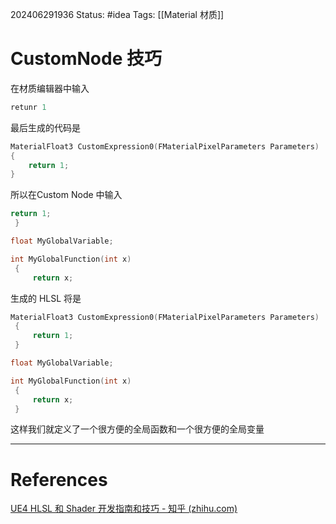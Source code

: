 202406291936
Status: #idea
Tags: [[Material 材质]]
# CustomNode 技巧
在材质编辑器中输入
``` c++
retunr 1
```
最后生成的代码是
``` c++
MaterialFloat3 CustomExpression0(FMaterialPixelParameters Parameters)
{
	return 1;
}
```

所以在Custom Node 中输入
``` c++
return 1;
 }

float MyGlobalVariable;

int MyGlobalFunction(int x)
 {
     return x;
```
生成的 HLSL 将是
```cpp
MaterialFloat3 CustomExpression0(FMaterialPixelParameters Parameters)
 {
     return 1;
 }

float MyGlobalVariable;

int MyGlobalFunction(int x)
 {
     return x;
 }
```

这样我们就定义了一个很方便的全局函数和一个很方便的全局变量

---
# References
[UE4 HLSL 和 Shader 开发指南和技巧 - 知乎 (zhihu.com)](https://zhuanlan.zhihu.com/p/66288908)
